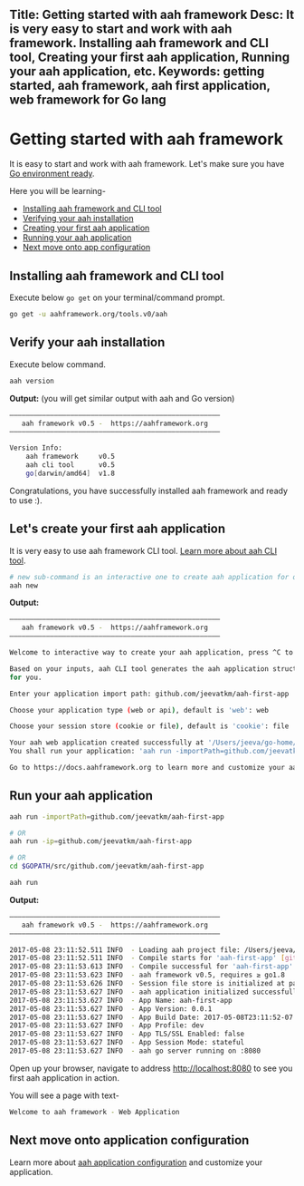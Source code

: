Title: Getting started with aah framework
Desc: It is very easy to start and work with aah framework. Installing aah framework and CLI tool, Creating your first aah application, Running your aah application, etc.
Keywords: getting started, aah framework, aah first application, web framework for Go lang
---
# Getting started with aah framework

It is easy to start and work with aah framework. Let's make sure you have [Go environment ready](prerequisites.html).

Here you will be learning-

* [Installing aah framework and CLI tool](#installing-aah-framework-and-cli-tool)
* [Verifying your aah installation](#verify-your-aah-installation)
* [Creating your first aah application](#let-s-create-your-first-aah-application)
* [Running your aah application](#run-your-aah-application)
* [Next move onto app configuration](app-config.html)

## Installing aah framework and CLI tool

Execute below `go get` on your terminal/command prompt.

```bash
go get -u aahframework.org/tools.v0/aah
```

## Verify your aah installation

Execute below command.

```bash
aah version
```

**Output:** (you will get similar output with aah and Go version)
```bash
––––––––––––––––––––––––––––––––––––––––––––––––––––
   aah framework v0.5 -  https://aahframework.org
––––––––––––––––––––––––––––––––––––––––––––––––––––

Version Info:
	aah framework     v0.5
	aah cli tool      v0.5
	go[darwin/amd64]  v1.8
```

Congratulations, you have successfully installed aah framework and ready to use :).

## Let's create your first aah application

It is very easy to use aah framework CLI tool. [Learn more about aah CLI tool](aah-cli-tool.html).

```bash
# new sub-command is an interactive one to create aah application for quick start
aah new
```

**Output:**
```bash
––––––––––––––––––––––––––––––––––––––––––––––––––––
   aah framework v0.5 -  https://aahframework.org
––––––––––––––––––––––––––––––––––––––––––––––––––––

Welcome to interactive way to create your aah application, press ^C to exit :)

Based on your inputs, aah CLI tool generates the aah application structure
for you.

Enter your application import path: github.com/jeevatkm/aah-first-app

Choose your application type (web or api), default is 'web': web

Choose your session store (cookie or file), default is 'cookie': file

Your aah web application created successfully at '/Users/jeeva/go-home/src/github.com/jeevatkm/aah-first-app'
You shall run your application: 'aah run -importPath=github.com/jeevatkm/aah-first-app'

Go to https://docs.aahframework.org to learn more and customize your aah application.

```

## Run your aah application

```bash
aah run -importPath=github.com/jeevatkm/aah-first-app

# OR
aah run -ip=github.com/jeevatkm/aah-first-app

# OR
cd $GOPATH/src/github.com/jeevatkm/aah-first-app

aah run
```

**Output:**
```bash
––––––––––––––––––––––––––––––––––––––––––––––––––––
   aah framework v0.5 -  https://aahframework.org
––––––––––––––––––––––––––––––––––––––––––––––––––––

2017-05-08 23:11:52.511 INFO  - Loading aah project file: /Users/jeeva/go-home/src/github.com/jeevatkm/aah-first-app/aah.project
2017-05-08 23:11:52.511 INFO  - Compile starts for 'aah-first-app' [github.com/jeevatkm/aah-first-app]
2017-05-08 23:11:53.613 INFO  - Compile successful for 'aah-first-app' [github.com/jeevatkm/aah-first-app]
2017-05-08 23:11:53.623 INFO  - aah framework v0.5, requires ≥ go1.8
2017-05-08 23:11:53.626 INFO  - Session file store is initialized at path: /Users/jeeva/go-home/src/github.com/jeevatkm/aah-first-app/sessions
2017-05-08 23:11:53.627 INFO  - aah application initialized successfully
2017-05-08 23:11:53.627 INFO  - App Name: aah-first-app
2017-05-08 23:11:53.627 INFO  - App Version: 0.0.1
2017-05-08 23:11:53.627 INFO  - App Build Date: 2017-05-08T23:11:52-07:00
2017-05-08 23:11:53.627 INFO  - App Profile: dev
2017-05-08 23:11:53.627 INFO  - App TLS/SSL Enabled: false
2017-05-08 23:11:53.627 INFO  - App Session Mode: stateful
2017-05-08 23:11:53.627 INFO  - aah go server running on :8080
```

Open up your browser, navigate to address [http://localhost:8080](http://localhost:8080) to see you first aah application in action.

You will see a page with text-

```bash
Welcome to aah framework - Web Application
```

## Next move onto application configuration

Learn more about [aah application configuration](app-config.html) and customize your application.
